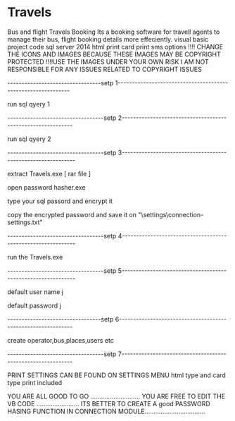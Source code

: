 # Travels
Bus and flight Travels Booking
Its a booking software for travell agents to manage their bus, flight booking details more effeciently.
visual basic project code 
sql server 2014 
html print 
card print 
sms options
!!!! CHANGE THE ICONS AND  IMAGES BECAUSE THESE IMAGES MAY BE COPYRIGHT PROTECTED
!!!!USE THE IMAGES UNDER YOUR OWN RISK I AM NOT RESPONSIBLE FOR ANY ISSUES RELATED TO COPYRIGHT ISSUES

---------------------------------setp 1-------------------------------------------------------------

run sql qyery 1 



----------------------------------setp 2------------------------------------------------------------

run sql qyery 2




----------------------------------setp 3-------------------------------------------------------------

extract Travels.exe [ rar file ]

open password hasher.exe

type your sql passord and encrypt it

copy the encrypted password and save it on "\settings\connection-settings.txt"


----------------------------------setp 4-------------------------------------------------------------

run the Travels.exe 


----------------------------------setp 5-------------------------------------------------------------

default user name j

default password j


---------------------------------setp 6-------------------------------------------------------------

create operator,bus,places,users etc 

----------------------------------setp 7------------------------------------------------------------

PRINT SETTINGS CAN BE FOUND ON SETTINGS MENU
html type and card type print included 


YOU ARE ALL GOOD TO GO ............................
YOU ARE FREE TO EDIT THE VB CODE ........................
ITS BETTER TO CREATE A good PASSWORD HASING FUNCTION IN CONNECTION MODULE..................................
 


